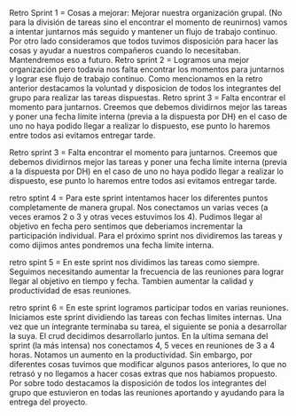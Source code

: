 Retro Sprint 1 = 
Cosas a mejorar: Mejorar nuestra organización grupal. (No para la división de tareas sino el encontrar el momento de reunirnos) 
vamos a intentar juntarnos más seguido y mantener un flujo de trabajo continuo. 
Por otro lado consideramos que todos tuvimos disposición para hacer las cosas y ayudar 
a nuestros compañeros cuando lo necesitaban. Mantendremos eso a futuro.
Retro sprint 2 = 
Logramos una mejor organización pero todavia nos falta encontrar los momentos para juntarnos y lograr ese flujo de trabajo continuo. 
Como mencionamos en la retro anterior destacamos la voluntad y disposicion de todos los integrantes del grupo para realizar
las tareas dispuestas. 
Retro sprint 3 = Falta encontrar el momento para juntarnos. Creemos que debemos dividirnos mejor las tareas y poner una fecha límite interna (previa a la dispuesta por DH) en el caso de uno no haya podido llegar a realizar lo dispuesto, ese punto lo haremos entre todos asi evitamos entregar tarde.

Retro sprint 3 = Falta encontrar el momento para juntarnos. Creemos que debemos dividirnos mejor las tareas y poner una fecha límite interna (previa a la dispuesta por DH) en el caso de uno no haya podido llegar a realizar lo dispuesto, ese punto lo haremos entre todos asi evitamos entregar tarde.   

retro sptint 4 = Para este sprint intentamos hacer los diferentes puntos completamente de manera grupal. Nos conectamos un varias veces (a veces eramos 2 o 3 y otras veces estuvimos los 4). Pudimos llegar al objetivo en fecha pero sentimos que deberiamos incrementar la participación individual. Para el próximo sprint nos dividiremos las tareas y como dijimos antes pondremos una fecha límite interna.  

retro spint 5 = En este sprint nos dividimos las tareas como siempre. Seguimos necesitando aumentar la frecuencia de las reuniones para lograr llegar al objetivo en tiempo y fecha. Tambien aumentar la calidad y productividad de esas reuniones.

retro sprint 6 = En este sprint logramos participar todos en varias reuniones. Iniciamos este sprint dividiendo las tareas con fechas limites internas. Una vez que un integrante terminaba su tarea, el siguiente se ponia a desarrollar la suya. El crud decidimos desarrollarlo juntos. En la ultima semana del sprint (la más intensa) nos conectamos 4, 5 veces en reuniones de 3 a 4 horas. Notamos un aumento en la productividad. Sin embargo, por diferentes cosas tuvimos que modificar algunos pasos anteriores, lo que no retrasó y no llegamos a hacer cosas extras que nos habiamos propuesto. Por sobre todo destacamos la disposición de todos los integrantes del grupo que estuvieron en todas las reuniones aportando y ayudando para la entrega del proyecto.  

